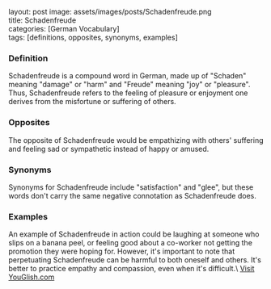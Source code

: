layout: post
image: assets/images/posts/Schadenfreude.png  
title: Schadenfreude  
categories: [German Vocabulary]  
tags: [definitions, opposites, synonyms, examples]  

### Definition  
Schadenfreude is a compound word in German, made up of "Schaden" meaning "damage" or "harm" and "Freude" meaning "joy" or "pleasure". Thus, Schadenfreude refers to the feeling of pleasure or enjoyment one derives from the misfortune or suffering of others. 

### Opposites  
The opposite of Schadenfreude would be empathizing with others' suffering and feeling sad or sympathetic instead of happy or amused. 

### Synonyms  
Synonyms for Schadenfreude include "satisfaction" and "glee", but these words don't carry the same negative connotation as Schadenfreude does. 

### Examples  
An example of Schadenfreude in action could be laughing at someone who slips on a banana peel, or feeling good about a co-worker not getting the promotion they were hoping for. However, it's important to note that perpetuating Schadenfreude can be harmful to both oneself and others. It's better to practice empathy and compassion, even when it's difficult.\ <a id="yg-widget-0" class="youglish-widget" data-query="Schadenfreude" data-lang="german" data-components="8412" data-auto-start="0" data-bkg-color="theme_light" data-title="How%20to%20pronounce%20Schadenfreude%20in%20German"  rel="nofollow" href="https://youglish.com">Visit YouGlish.com</a><script async src="https://youglish.com/public/emb/widget.js" charset="utf-8"></script>